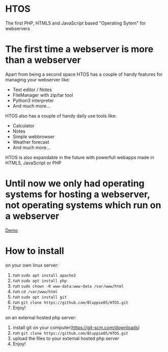 # HTOS
The first PHP, HTML5 and JavaScript based "Operating Sytem" for webservers

# The first time a webserver is more than a webserver
Apart from being a second space HTOS has a couple of handy features for managing your webserver like:
- Text editor / Notes
- FileManager with zip/tar tool
- Python3 interpreter
- And much more...

HTOS also has a couple of handy daily use tools like:
- Calculator
- Notes
- Simple webbrowser
- Weather forecast
- And much more...

HTOS is also expandable in the future with powerfull webapps made in HTML5, JavaScript or PHP

# Until now we only had operating systems for hosting a webserver, not operating systems which run on a webserver

[Demo](http://htos-demo.epizy.com/htos)

# How to install
on your own linux server:
1. run ```sudo apt install apache2```
2. run ```sudo apt install php```
3. run ```sudo chown -R www-data:www-data /var/www/html```
3. run ```cd /var/www/html```
4. run ```sudo apt install git```
5. run ```git clone https://github.com/Bluppie05/HTOS.git```
6. Enjoy!

on an external hosted php server:
1. install git on your computer(https://git-scm.com/downloads)
2. run ```git clone https://github.com/Bluppie05/HTOS.git```
3. upload the files to your external hosted php server
4. Enjoy!
